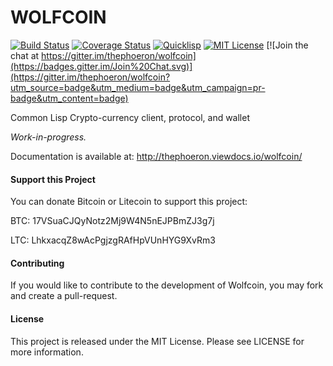 # WOLFCOIN

[![Build Status](https://circleci.com/gh/thephoeron/wolfcoin.svg?style=shield)](https://circleci.com/gh/thephoeron/wolfcoin)
[![Coverage Status](http://coveralls.io/repos/thephoeron/wolfcoin/badge.svg?branch=master&service=github)](http://coveralls.io/github/thephoeron/wolfcoin?branch=master)
[![Quicklisp](http://quickdocs.org/badge/wolfcoin.svg)](http://quickdocs.org/wolfcoin/)
[![MIT License](https://img.shields.io/badge/license-MIT-blue.svg)](./LICENSE)
[![Join the chat at https://gitter.im/thephoeron/wolfcoin](https://badges.gitter.im/Join%20Chat.svg)](https://gitter.im/thephoeron/wolfcoin?utm_source=badge&utm_medium=badge&utm_campaign=pr-badge&utm_content=badge)

Common Lisp Crypto-currency client, protocol, and wallet

*Work-in-progress.*

Documentation is available at: http://thephoeron.viewdocs.io/wolfcoin/

#### Support this Project

You can donate Bitcoin or Litecoin to support this project:

BTC: 17VSuaCJQyNotz2Mj9W4N5nEJPBmZJ3g7j

LTC: LhkxacqZ8wAcPgjzgRAfHpVUnHYG9XvRm3

#### Contributing

If you would like to contribute to the development of Wolfcoin, you may fork and create a pull-request.

#### License

This project is released under the MIT License.  Please see LICENSE for more information.
